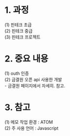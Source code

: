 # 1. 과정  
  (1) 핀테크 초급  
  (2) 핀테크 중급  
  (3) 핀테크 프로젝트  

# 2. 중요 내용  
 (1) outh 인증   
 (2) 금결원 오픈 api 사용한 개발   
    - 금결원 페이지에서 자세히. 참고.   

# 3. 참고  
  (1) 메모 작업 환경 : ATOM  
  (2) 주 사용 언어 : Javascript
